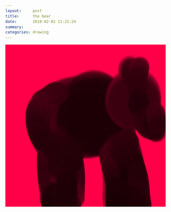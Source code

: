 ```yaml
---
layout:     post
title:      the bear
date:       2018-02-01 11:21:24
summary:    
categories: drawing
---
```

![the bear](/images/diary/the-bear.png ".")
